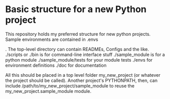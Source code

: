 
# Basic structure for a new Python project

This repository holds my preferred structure for new python projects. Sample environments are contained in .envs

. The top-level directory can contain READMEs, Configs and the like. 
./scripts or ./bin is for command-line interface stuff 
./sample_module is for a python module 
./sample_module/tests for your module tests 
./envs for environment definitions
./doc for documentation  


All this should be placed in a top level folder my_new_project (or whatever the project should be called). Another project's PYTHONPATH, then, can include /path/to/my_new_project/sample_module to reuse the my_new_project.sample_module module.


